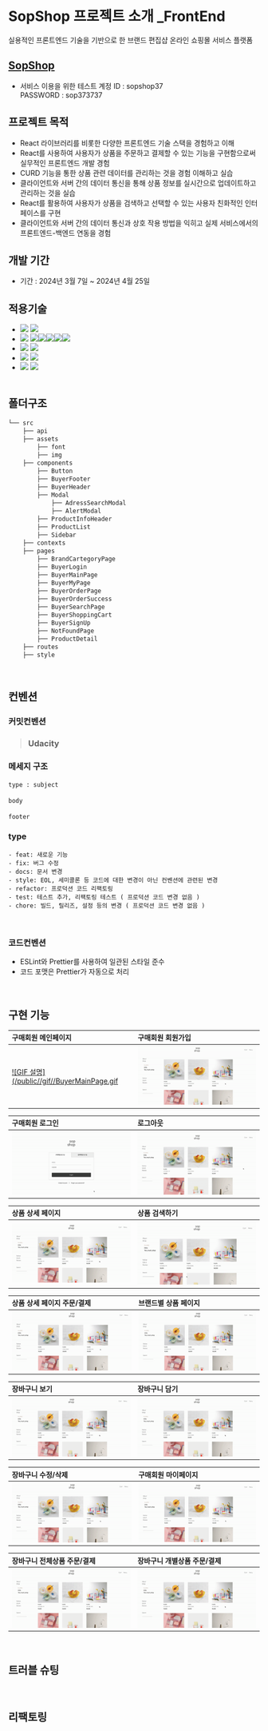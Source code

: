 # SopShop 프로젝트 소개 \_FrontEnd

실용적인 프론트엔드 기술을 기반으로 한 브랜드 편집샵 온라인 쇼핑몰 서비스 플랫폼
<br/>

## [SopShop](https://sopshop.netlify.app/)

- 서비스 이용을 위한 테스트 계정
  ID : sopshop37 <br/>
  PASSWORD : sop373737
  <br/>

## 프로젝트 목적

- React 라이브러리를 비롯한 다양한 프론트엔드 기술 스택을 경험하고 이해
- React를 사용하여 사용자가 상품을 주문하고 결제할 수 있는 기능을 구현함으로써 실무적인 프론트엔드 개발 경험
- CURD 기능을 통한 상품 관련 데이터를 관리하는 것을 경험 이해하고 실습
- 클라이언트와 서버 간의 데이터 통신을 통해 상품 정보를 실시간으로 업데이트하고 관리하는 것을 실습
- React를 활용하여 사용자가 상품을 검색하고 선택할 수 있는 사용자 친화적인 인터페이스를 구현
- 클라이언트와 서버 간의 데이터 통신과 상호 작용 방법을 익히고 실제 서비스에서의 프론트엔드-백엔드 연동을 경험
  <br/>

## 개발 기간

- 기간 : 2024년 3월 7일 ~ 2024년 4월 25일
  <br/>

## 적용기술

- <img src="https://img.shields.io/badge/LANGUAGE-%23121011?style=for-the-badge"> <img src="https://img.shields.io/badge/javascript-%23323330.svg?style=for-the-badge&logo=javascript&logoColor=%23F7DF1E"><br/>
- <img src="https://img.shields.io/badge/LIBRARY-%23121011?style=for-the-badge"> <img src="https://img.shields.io/badge/react-%2320232a.svg?style=for-the-badge&logo=react&logoColor=%2361DAFB"><img src="https://img.shields.io/badge/Context--Api-000000?style=for-the-badge&logo=react"><img src="https://img.shields.io/badge/React%20Hook%20Form-%23EC5990.svg?style=for-the-badge&logo=reacthookform&logoColor=white"><img src="https://img.shields.io/badge/React_Router-CA4245?style=for-the-badge&logo=react-router&logoColor=white"><img src="https://img.shields.io/badge/styled--components-DB7093?style=for-the-badge&logo=styled-components&logoColor=white"/><br/>
- <img src="https://img.shields.io/badge/IDE/EDITOR-%23121011?style=for-the-badge"> <img src="https://img.shields.io/badge/Visual%20Studio%20Code-0078d7.svg?style=for-the-badge&logo=visual-studio-code&logoColor=white"><br/>
- <img src="https://img.shields.io/badge/VERSIONCONTROL-%23121011?style=for-the-badge"> <img src="https://img.shields.io/badge/github-%23121011.svg?style=for-the-badge&logo=github&logoColor=white"><br/>
- <img src="https://img.shields.io/badge/DESIGN -%23121011?style=for-the-badge"> <img src="https://img.shields.io/badge/figma-%23F24E1E.svg?style=for-the-badge&logo=figma&logoColor=white"><br/>
  <br/>

## 폴더구조

```
└── src
    ├── api
    ├── assets
        ├── font
        ├── img
    ├── components
        ├── Button
        ├── BuyerFooter
        ├── BuyerHeader
        ├── Modal
            ├── AdressSearchModal
            ├── AlertModal
        ├── ProductInfoHeader
        ├── ProductList
        ├── Sidebar
    ├── contexts
    ├── pages
        ├── BrandCartegoryPage
        ├── BuyerLogin
        ├── BuyerMainPage
        ├── BuyerMyPage
        ├── BuyerOrderPage
        ├── BuyerOrderSuccess
        ├── BuyerSearchPage
        ├── BuyerShoppingCart
        ├── BuyerSignUp
        ├── NotFoundPage
        ├── ProductDetail
    ├── routes
    ├── style
```

<br/>

## 컨벤션

### 커밋컨벤션

> ### Udacity

### 메세지 구조

```
type : subject

body

footer
```

### type

    - feat: 새로운 기능
    - fix: 버그 수정
    - docs: 문서 변경
    - style: EOL, 세미콜론 등 코드에 대한 변경이 아닌 컨벤션에 관련된 변경
    - refactor: 프로덕션 코드 리팩토링
    - test: 테스트 추가, 리팩토링 테스트 ( 프로덕션 코드 변경 없음 )
    - chore: 빌드, 릴리즈, 설정 등의 변경 ( 프로덕션 코드 변경 없음 )

<br/>
 
### 코드컨벤션
- ESLint와 Prettier를 사용하여 일관된 스타일 준수
- 코드 포맷은 Prettier가 자동으로 처리
<br/>

## 구현 기능

| 구매회원 메인페이지                                                                                      | 구매회원 회원가입                                           |
| :------------------------------------------------------------------------------------------------------- | :---------------------------------------------------------- |
| [![GIF 설명](/public//gif//BuyerMainPage.gif](https://your-username.github.io/your-repo/gif-viewer.html) | ![구매회원 페이지](/public//gif//BuyerMainPage.gif) |

| 구매회원 로그인                                       | 로그아웃                              |
| :---------------------------------------------------- | :------------------------------------ |
| ![구매회원 로그인](/public//gif//BuyerLogin.gif) | ![로그아웃](/public//gif//Logout.gif) |

| 상품 상세 페이지                                            | 상품 검색하기                                       |
| :---------------------------------------------------------- | :-------------------------------------------------- |
| ![구매회원 페이지](/public//gif//BuyerMainPage.gif) | ![상품 검색하기](/public//gif//BuyerSearchPage.gif) |

| 상품 상세 페이지 주문/결제                                  | 브랜드별 상품 페이지                                        |
| :---------------------------------------------------------- | :---------------------------------------------------------- |
| ![구매회원 페이지](/public//gif//BuyerMainPage.gif) | ![구매회원 페이지](/public//gif//BuyerMainPage.gif) |

| 장바구니 보기                                               | 장바구니 담기                                               |
| :---------------------------------------------------------- | :---------------------------------------------------------- |
| ![구매회원 페이지](/public//gif//BuyerMainPage.gif) | ![구매회원 페이지](/public//gif//BuyerMainPage.gif) |

| 장바구니 수정/삭제                                          | 구매회원 마이페이지                                         |
| :---------------------------------------------------------- | :---------------------------------------------------------- |
| ![구매회원 페이지](/public//gif//BuyerMainPage.gif) | ![구매회원 페이지](/public//gif//BuyerMainPage.gif) |

| 장바구니 전체상품 주문/결제                                 | 장바구니 개별상품 주문/결제                                 |
| :---------------------------------------------------------- | :---------------------------------------------------------- |
| ![구매회원 페이지](/public//gif//BuyerMainPage.gif) | ![구매회원 페이지](/public//gif//BuyerMainPage.gif) |

<br/>

## 트러블 슈팅

<br/>

## 리팩토링
